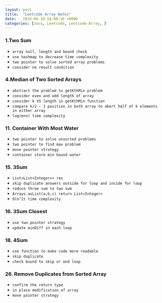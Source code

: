 ```yaml
---
layout: post
title:  "Leetcode Array Notes"
date:   2019-06-10 18:00:10 +0800
categories: [Java, Leetcode, Leetcode-Array, ]
---
```


### 1.Two Sum
- `array null, length and bound check`
- `use hashmap to decrease time complexity`
- `two pointer to solve sorted array problems`
- `consider no result condition`

### 4.Median of Two Sorted Arrays
- `abstract the problem to getKthMin problem`
- `consider even and odd length of array`
- `consider k VS length in getKthMin function`
- `compare k/2 - 1 position in both array to abort half of k elements in either array`
- `log(m+n) time complexity`

### 11. Container With Most Water
- `two pointer to solve unsorted problems`
- `two pointer to find max problem`
- `move pointer strategy`
- `container store min bound water`

### 15. 3Sum
- `List<List<Integer>> res`
- `skip duplicate answers outside for loop and inside for loop`
- `reduce three sum to two sum`
- `Arrays.asList(a,b,c) return List<Integer>`
- `O(n^2) time complexity`

### 16. 3Sum Closest
- `use two pointer strategy`
- `update minDiff in each loop`

### 18. 4Sum
- `use function to make code more readable`
- `skip duplicate`
- `check bound to skip or end loop`

### 26. Remove Duplicates from Sorted Array
- `confirm the return type`
- `in place modification of array`
- `move pointer strategy`


